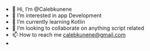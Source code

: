 - 👋 Hi, I’m @Calebkunene
- 👀 I’m interested in app Development 
- 🌱 I’m currently learning Kotlin
- 💞️ I’m looking to collaborate on anything script related
- 📫 How to reach me calebkunene@gmail.com
-

<!---
Calebkunene/Calebkunene is a ✨ special ✨ repository because its `README.md` (this file) appears on your GitHub profile.
You can click the Preview link to take a look at your changes.
--->
